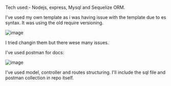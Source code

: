 Tech used:- Nodejs, express, Mysql and Sequelize ORM.

I've used my own template as i was having issue with the template due to es syntax.
It was using the old require versioning.

![image](https://github.com/user-attachments/assets/26e76983-c01a-49bf-90f0-c30627d074aa)

I tried changin them but there wese many issues.

I've used postman for docs:

![image](https://github.com/user-attachments/assets/ca84136a-18ce-4fbe-b1e2-db87bf484f9b)

I've used model, controller and routes structuring.
I'll include the sql file and postman collection in repo itself.

